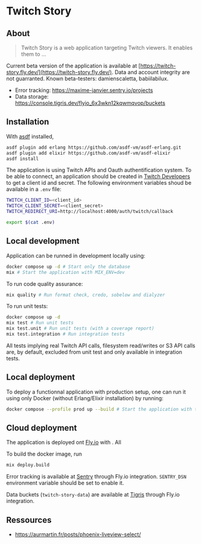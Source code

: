 # Twitch Story

## About

> Twitch Story is a web application targeting Twitch viewers. It enables them to ...

Current beta version of the application is available at [https://twitch-story.fly.dev/](https://twitch-story.fly.dev/). Data and account integrity are not guarranted. Known beta-testers: damienscaletta, babiilabilux.

- Error tracking: https://maxime-janvier.sentry.io/projects
- Data storage: https://console.tigris.dev/flyio_6x3wkn12kqwmqvop/buckets

## Installation

With [asdf](https://asdf-vm.com/) installed,

```bash
asdf plugin add erlang https://github.com/asdf-vm/asdf-erlang.git
asdf plugin add elixir https://github.com/asdf-vm/asdf-elixir
asdf install
```

The application is using Twitch APIs and Oauth authentification system. To be able to connect, an application should be created in [Twitch Developers](https://dev.twitch.tv/console) to get a client id and secret. The following environment variables shoud be available in a `.env` file:

```bash
TWITCH_CLIENT_ID=<client_id>
TWITCH_CLIENT_SECRET=<client_secret>
TWITCH_REDIRECT_URI=http://localhost:4000/auth/twitch/callback
```

```bash
export $(cat .env)
```

## Local development

Application can be runned in development locally using:

```bash
docker compose up -d # Start only the database
mix # Start the application with MIX_ENV=dev
```

To run code quality assurance:

```bash
mix quality # Run format check, credo, sobelow and dialyzer
```

To run unit tests:

```bash
docker compose up -d
mix test # Run unit tests
mix test.unit # Run unit tests (with a coverage report)
mix test.integration # Run integration tests
```

All tests implying real Twitch API calls, filesystem read/writes or S3 API calls are, by default, excluded from unit test and only available in integration tests.

## Local deployment

To deploy a functionnal application with production setup, one can run it using only Docker (without Erlang/Elixir installation) by running:

```bash
docker compose --profile prod up --build # Start the application with the database
```

## Cloud deployment

The application is deployed ont [Fly.io](https://fly.io/) with . All 

To build the docker image, run

```bash
mix deploy.build
```

Error tracking is available at [Sentry](https://maxime-janvier.sentry.io/projects/) through Fly.io integration. `SENTRY_DSN` environment variable should be set to enable it.

Data buckets (`twitch-story-data`) are available at [Tigris](https://console.tigris.dev/flyio_6x3wkn12kqwmqvop/buckets) through Fly.io integration.

## Ressources

- https://aurmartin.fr/posts/phoenix-liveview-select/
